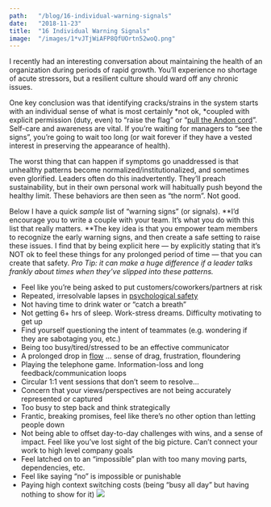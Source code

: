 ```yaml
---
path:	"/blog/16-individual-warning-signals"
date:	"2018-11-23"
title:	"16 Individual Warning Signals"
image:	"/images/1*vJTjWiAFP8QfUOrtn52woQ.png"
---
```


I recently had an interesting conversation about maintaining the health of an organization during periods of rapid growth. You’ll experience no shortage of acute stressors, but a resilient culture should ward off any chronic issues.

One key conclusion was that identifying cracks/strains in the system starts with an individual sense of what is most certainly *not ok, *coupled with explicit permission (duty, even) to “raise the flag” or “[pull the Andon cord](https://www.sixsigmadaily.com/what-is-an-andon-cord/)”. Self-care and awareness are vital. If you’re waiting for managers to “see the signs”, you’re going to wait too long (or wait forever if they have a vested interest in preserving the appearance of health).

The worst thing that can happen if symptoms go unaddressed is that unhealthy patterns become normalized/institutionalized, and sometimes even glorified. Leaders often do this inadvertently. They’ll preach sustainability, but in their own personal work will habitually push beyond the healthy limit. These behaviors are then seen as “the norm”. Not good.

Below I have a quick *sample* list of “warning signs” (or signals). **I’d encourage you to write a couple with your team. It’s what you do with this list that really matters. **The key idea is that you empower team members to recognize the early warning signs, and then create a safe setting to raise these issues. I find that by being explicit here — by explicitly stating that it’s NOT ok to feel these things for any prolonged period of time — that you can create that safety. *Pro Tip: it can make a huge difference if a leader talks frankly about times when they’ve slipped into these patterns.*

* Feel like you’re being asked to put customers/coworkers/partners at risk
* Repeated, irresolvable lapses in [psychological safety](https://en.wikipedia.org/wiki/Psychological_safety)
* Not having time to drink water or “catch a breath”
* Not getting 6+ hrs of sleep. Work-stress dreams. Difficulty motivating to get up
* Find yourself questioning the intent of teammates (e.g. wondering if they are sabotaging you, etc.)
* Being too busy/tired/stressed to be an effective communicator
* A prolonged drop in [flow](https://en.wikipedia.org/wiki/Flow_%28psychology%29) … sense of drag, frustration, floundering
* Playing the telephone game. Information-loss and long feedback/communication loops
* Circular 1:1 vent sessions that don’t seem to resolve…
* Concern that your views/perspectives are not being accurately represented or captured
* Too busy to step back and think strategically
* Frantic, breaking promises, feel like there’s no other option than letting people down
* Not being able to offset day-to-day challenges with wins, and a sense of impact. Feel like you’ve lost sight of the big picture. Can’t connect your work to high level company goals
* Feel latched on to an “impossible” plan with too many moving parts, dependencies, etc.
* Feel like saying “no” is impossible or punishable
* Paying high context switching costs (being “busy all day” but having nothing to show for it)
![](/images/1*vJTjWiAFP8QfUOrtn52woQ.png)